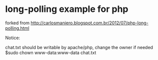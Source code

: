 long-polling example for php
================
forked from
http://carlosmaniero.blogspot.com.br/2012/07/php-long-polling.html

Notice:

chat.txt should be writable by apache/php, change the owner if needed
    $sudo chown www-data:www-data chat.txt
